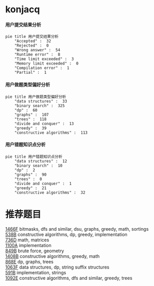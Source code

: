 # konjacq

<!-- tabs:start -->



#### **用户提交结果分析**

```mermaid
pie title 用户提交结果分析
    "Accepted" :  32
    "Rejected" :  0
    "Wrong answer" :  54
    "Runtime error" :  8
    "Time limit exceeded" :  3
    "Memory limit exceeded" :  0
    "Compilation error" :  1
    "Partial" :  1
```

#### **用户做题类型偏好分析**

```mermaid
pie title 用户做题类型偏好分析
    "data structures" :  33
    "binary search" :  325
    "dp" :  60
    "graphs" :  107
    "trees" :  118
    "divide and conquer" :  13
    "greedy" :  39
    "constructive algorithms" :  113
```
#### **用户错题知识点分析**

```mermaid
pie title 用户错题知识点分析
    "data structures" :  12
    "binary search" :  10
    "dp" :  2
    "graphs" :  90
    "trees" :  0
    "divide and conquer" :  1
    "greedy" :  21
    "constructive algorithms" :  32
```



<!-- tabs:end -->
# 推荐题目
[1466F](https://codeforces.com/contest/1466/problem/F)		bitmasks,
                        dfs and similar,
                        dsu,
                        graphs,
                        greedy,
                        math,
                        sortings		  
[538B](https://codeforces.com/contest/538/problem/B)		constructive algorithms,
                        dp,
                        greedy,
                        implementation		  
[736D](https://codeforces.com/contest/736/problem/D)		math,
                        matrices		  
[1100A](https://codeforces.com/contest/1100/problem/A)		implementation		  
[849B](https://codeforces.com/contest/849/problem/B)		brute force,
                        geometry		  
[1408B](https://codeforces.com/contest/1408/problem/B)		constructive algorithms,
                        greedy,
                        math		  
[868E](https://codeforces.com/contest/868/problem/E)		dp,
                        graphs,
                        trees		  
[1063F](https://codeforces.com/contest/1063/problem/F)		data structures,
                        dp,
                        string suffix structures		  
[591B](https://codeforces.com/contest/591/problem/B)		implementation,
                        strings		  
[1092E](https://codeforces.com/contest/1092/problem/E)		constructive algorithms,
                        dfs and similar,
                        greedy,
                        trees		  
